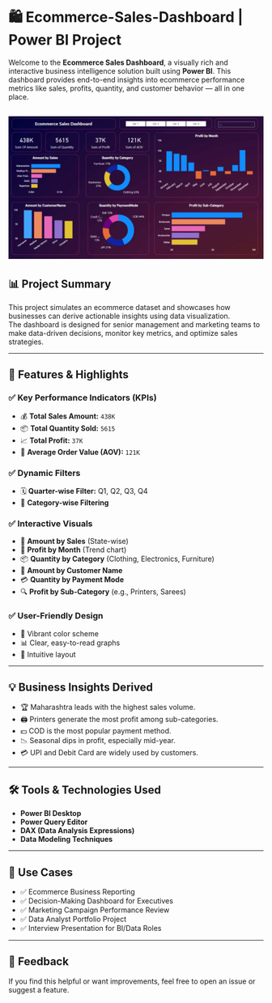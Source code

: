 # 🛍️ Ecommerce-Sales-Dashboard | Power BI Project

Welcome to the **Ecommerce Sales Dashboard**, a visually rich and interactive business intelligence solution built using **Power BI**. This dashboard provides end-to-end insights into ecommerce performance metrics like sales, profits, quantity, and customer behavior — all in one place.

![Dashboard Preview](https://github.com/Gopaljha1804/Ecommerce-Sales-Dashboard/blob/main/Ecommerce%20sales%20Dashboard.png?raw=true)
---

## 📊 Project Summary

This project simulates an ecommerce dataset and showcases how businesses can derive actionable insights using data visualization.  
The dashboard is designed for senior management and marketing teams to make data-driven decisions, monitor key metrics, and optimize sales strategies.

---

## 🚀 Features & Highlights

### ✅ Key Performance Indicators (KPIs)
- 💰 **Total Sales Amount:** `438K`  
- 📦 **Total Quantity Sold:** `5615`  
- 📈 **Total Profit:** `37K`  
- 🧮 **Average Order Value (AOV):** `121K`

### ✅ Dynamic Filters
- 🗓️ **Quarter-wise Filter:** Q1, Q2, Q3, Q4  
- 📁 **Category-wise Filtering**

### ✅ Interactive Visuals
- 📍 **Amount by Sales** (State-wise)  
- 📅 **Profit by Month** (Trend chart)  
- 📦 **Quantity by Category** (Clothing, Electronics, Furniture)  
- 👤 **Amount by Customer Name**  
- 💳 **Quantity by Payment Mode**  
- 🔍 **Profit by Sub-Category** (e.g., Printers, Sarees)

### ✅ User-Friendly Design
- 🌈 Vibrant color scheme  
- 📊 Clear, easy-to-read graphs  
- 🧭 Intuitive layout

---

## 💡 Business Insights Derived

- 🏆 Maharashtra leads with the highest sales volume.
- 🖨️ Printers generate the most profit among sub-categories.
- 💵 COD is the most popular payment method.
- 📉 Seasonal dips in profit, especially mid-year.
- 💳 UPI and Debit Card are widely used by customers.

---

## 🛠 Tools & Technologies Used

- **Power BI Desktop**
- **Power Query Editor**
- **DAX (Data Analysis Expressions)**
- **Data Modeling Techniques**

---

## 📌 Use Cases

- ✅ Ecommerce Business Reporting  
- ✅ Decision-Making Dashboard for Executives  
- ✅ Marketing Campaign Performance Review  
- ✅ Data Analyst Portfolio Project  
- ✅ Interview Presentation for BI/Data Roles  

---
## 💬 Feedback
If you find this helpful or want improvements, feel free to open an issue or suggest a feature.


